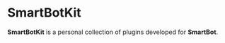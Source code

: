 ﻿# **SmartBotKit**

**SmartBotKit** is a personal collection of plugins developed for **SmartBot**.


